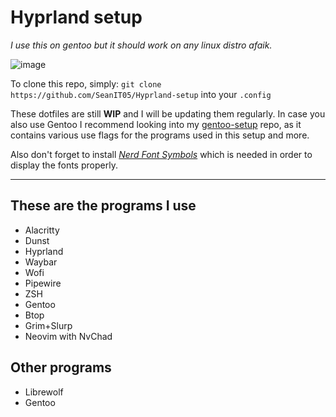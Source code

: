 # Hyprland setup
*I use this on gentoo but it should work on any linux distro afaik.*

![image](/screenshots/image.jpg)


To clone this repo, simply: `git clone https://github.com/SeanIT05/Hyprland-setup` into your `.config`

These dotfiles are still **WIP** and I will be updating them regularly. In case you also use Gentoo I recommend looking into my [gentoo-setup](https://github.com/seanit05/gentoo-setup) repo, as it contains various use flags for the programs used in this setup and more. 

Also don't forget to install [*Nerd Font Symbols*](https://www.nerdfonts.com/font-downloads) which is needed in order to display the fonts properly.

---

## These are the programs I use

* Alacritty
* Dunst
* Hyprland
* Waybar
* Wofi
* Pipewire
* ZSH
* Gentoo
* Btop
* Grim+Slurp
* Neovim with NvChad


## Other programs
* Librewolf
* Gentoo
